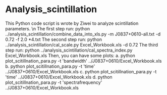 # Analysis_scintillation
This Python code script is wrote by Ziwei to analyze scintillation parameters. \n
The first step run:
    python ../analysis_scintillation/combine_data_into_xls.py -m J0837+0610-all.txt -d 0.72 -f 2.0 *4.txt
The second step run:
    python ../analysis_scintillation/cal_scale.py Excel_Workbook.xls -d 0.72
The third step run:
    python ../analysis_scintillation/cal_spectra_index.py Excel_Workbook.xls
Then, you can have some plots:
    a. python plot_scitillnation_para.py -t 'bandwidth' ../J0837+0610/Excel_Workbook.xls
    b. python plot_scitillnation_para.py -t 'time' ../J0837+0610/Excel_Workbook.xls
    c. python plot_scitillnation_para.py -t 'time' ../J0837+0610/Excel_Workbook.xls
    d. python plot_scitillnation_para.py -t 'spectrafrequency' ../J0837+0610/Excel_Workbook.xls
